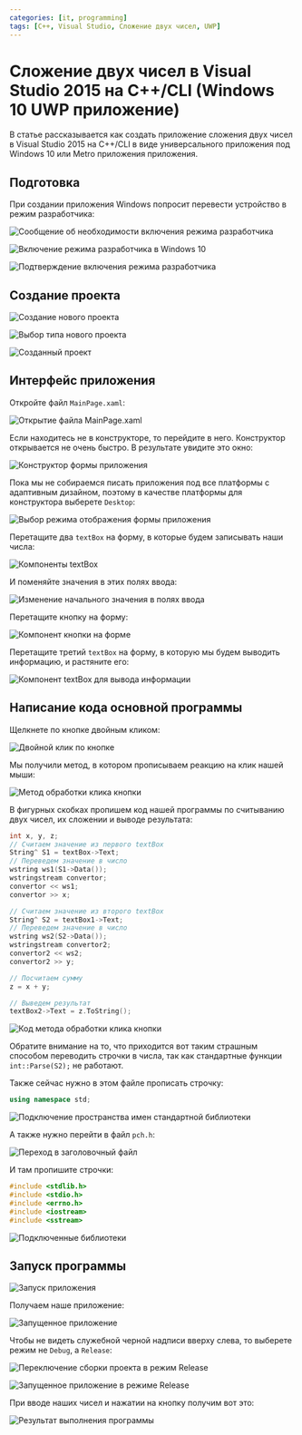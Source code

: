 ```yaml
---
categories: [it, programming]
tags: [C++, Visual Studio, Сложение двух чисел, UWP]
---
```


# Сложение двух чисел в Visual Studio 2015 на C++/CLI (Windows 10 UWP приложение)

В статье рассказывается как создать приложение сложения двух чисел в Visual Studio 2015 на C++/CLI в виде универсального приложения под Windows 10 или Metro приложения приложения.

## Подготовка

При создании приложения Windows попросит перевести устройство в режим разработчика:

![Сообщение об необходимости включения режима разработчика](img/preparation_01.png)

![Включение режима разработчика в Windows 10](img/preparation_02.png)

![Подтверждение включения режима разработчика](img/preparation_03.png)

## Создание проекта

![Создание нового проекта](img/new-project_01.png)

![Выбор типа нового проекта](img/new-project_02.png)

![Созданный проект](img/new-project_03.png)

## Интерфейс приложения

Откройте файл `MainPage.xaml`:

![Открытие файла MainPage.xaml](img/interface_01.png)

Если находитесь не в конструкторе, то перейдите в него. Конструктор открывается не очень быстро. В результате увидите это окно:

![Конструктор формы приложения](img/interface_02.png)

Пока мы не собираемся писать приложения под все платформы с адаптивным дизайном, поэтому в качестве платформы для конструктора выберете `Desktop`:

![Выбор режима отображения формы приложения](img/interface_03.png)

Перетащите два `textBox` на форму, в которые будем записывать наши числа:

![Компоненты textBox](img/interface_04.png)

И поменяйте значения в этих полях ввода:

![Изменение начального значения в полях ввода](img/interface_05.png)

Перетащите кнопку на форму:

![Компонент кнопки на форме](img/interface_06.png)

Перетащите третий `textBox` на форму, в которую мы будем выводить информацию, и растяните его:

![Компонент textBox для вывода информации](img/interface_07.png)

## Написание кода основной программы

Щелкнете по кнопке двойным кликом:

![Двойной клик по кнопке](img/button_01.png)

Мы получили метод, в котором прописываем реакцию на клик нашей мыши:

![Метод обработки клика кнопки](img/button_02.png)

В фигурных скобках пропишем код нашей программы по считыванию двух чисел, их сложении и выводе результата:

```cpp
int x, y, z;
// Считаем значение из первого textBox
String^ S1 = textBox->Text;
// Переведем значение в число
wstring ws1(S1->Data());
wstringstream convertor;
convertor << ws1;
convertor >> x;

// Считаем значение из второго textBox
String^ S2 = textBox1->Text;
// Переведем значение в число
wstring ws2(S2->Data());
wstringstream convertor2;
convertor2 << ws2;
convertor2 >> y;

// Посчитаем сумму
z = x + y;

// Выведем результат
textBox2->Text = z.ToString();
```

![Код метода обработки клика кнопки](img/code_01.png)

Обратите внимание на то, что приходится вот таким страшным способом переводить строчки в числа, так как стандартные функции `int::Parse(S2);` не работают.

Также сейчас нужно в этом файле прописать строчку:

```cpp
using namespace std;
```

![Подключение пространства имен стандартной библиотеки](img/code_02.png)

А также нужно перейти в файл `pch.h`:

![Переход в заголовочный файл](img/code_03.png)

И там пропишите строчки:

```cpp
#include <stdlib.h>
#include <stdio.h>
#include <errno.h>
#include <iostream>
#include <sstream>
```

![Подключенные библиотеки](img/code_04.png)

## Запуск программы

![Запуск приложения](img/run.png)

Получаем наше приложение:

![Запущенное приложение](img/result_01.png)

Чтобы не видеть служебной черной надписи вверху слева, то выберете режим не `Debug`, а `Release`:

![Переключение сборки проекта в режим Release](img/release.png)

![Запущенное приложение в режиме Release](img/result_02.png)

При вводе наших чисел и нажатии на кнопку получим вот это:

![Результат выполнения программы](img/result_013.png)

